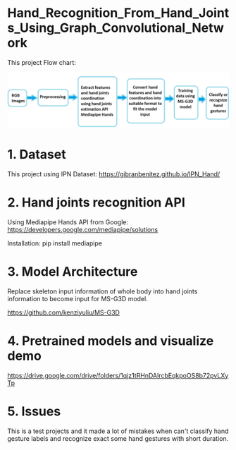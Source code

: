# Hand_Recognition_From_Hand_Joints_Using_Graph_Convolutional_Network

This project Flow chart:

<img src="/img/flow chart.png" alt="Flow Chart" title="Flow Chart">

# **1. Dataset**

This project using IPN Dataset: https://gibranbenitez.github.io/IPN_Hand/

# **2. Hand joints recognition API**

Using Mediapipe Hands API from Google: https://developers.google.com/mediapipe/solutions

Installation: pip install mediapipe

# **3. Model Architecture**

Replace skeleton input information of whole body into hand joints information to become input for MS-G3D model.

https://github.com/kenziyuliu/MS-G3D

# **4. Pretrained models and visualize demo**

https://drive.google.com/drive/folders/1qjz1tRHnDAIrcbEqkpoOS8b72pvLXyTp

# **5. Issues**

This is a test projects and it made a lot of mistakes when can't classify hand gesture labels and recognize exact some hand gestures with short duration.

